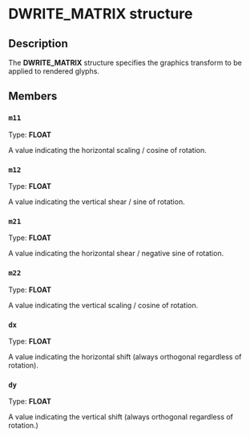 # DWRITE_MATRIX structure

## Description

The **DWRITE_MATRIX** structure specifies the graphics transform to be applied to rendered glyphs.

## Members

### `m11`

Type: **FLOAT**

A value indicating the horizontal scaling / cosine of rotation.

### `m12`

Type: **FLOAT**

A value indicating the vertical shear / sine of rotation.

### `m21`

Type: **FLOAT**

A value indicating the horizontal shear / negative sine of rotation.

### `m22`

Type: **FLOAT**

A value indicating the vertical scaling / cosine of rotation.

### `dx`

Type: **FLOAT**

A value indicating the horizontal shift (always orthogonal regardless of rotation).

### `dy`

Type: **FLOAT**

A value indicating the vertical shift (always orthogonal regardless of rotation.)